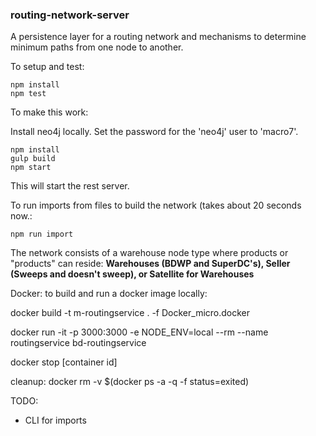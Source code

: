 ### routing-network-server

A persistence layer for a routing network and mechanisms to determine minimum paths from one node to another.

To setup and test:

```
npm install
npm test
```

To make this work:

Install neo4j locally.  Set the password for the 'neo4j' user to 'macro7'.

```
npm install
gulp build
npm start
```

This will start the rest server.

To run imports from files to build the network (takes about 20 seconds now.:

`npm run import`

The network consists of a warehouse node type where products or "products" can reside: 
**Warehouses (BDWP and SuperDC's), Seller (Sweeps and doesn't sweep), or Satellite for Warehouses**

Docker: to build and run a docker image locally:

docker build -t m-routingservice . -f Docker_micro.docker 

docker run -it -p 3000:3000 -e NODE_ENV=local --rm --name routingservice bd-routingservice

docker stop [container id]

cleanup: 
docker rm -v $(docker ps -a -q -f status=exited)

TODO:

* CLI for imports

